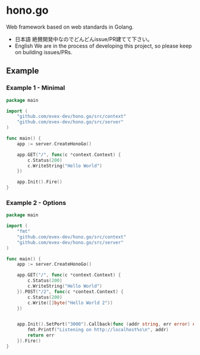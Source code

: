 # hono.go
Web framework based on web standards in Golang.

- 日本語
絶賛開発中なのでどんどんissue/PR建てて下さい。
- English
We are in the process of developing this project, so please keep on building issues/PRs.

## Example

### Example 1 - Minimal

```go
package main

import (
	"github.com/evex-dev/hono.go/src/context"
	"github.com/evex-dev/hono.go/src/server"
)

func main() {
	app := server.CreateHonoGo()

	app.GET("/", func(c *context.Context) {
		c.Status(200)
		c.WriteString("Hello World")
	})

	app.Init().Fire()
}
```

### Example 2 - Options

```go
package main

import (
	"fmt"
	"github.com/evex-dev/hono.go/src/context"
	"github.com/evex-dev/hono.go/src/server"
)

func main() {
	app := server.CreateHonoGo()

	app.GET("/", func(c *context.Context) {
		c.Status(200)
		c.WriteString("Hello World")
	}).POST("/2", func(c *context.Context) {
		c.Status(200)
		c.Write([]byte("Hello World 2"))
	})


	app.Init().SetPort("3000").Callback(func (addr string, err error) error {
		fmt.Printf("Listening on http://localhost%s\n", addr)
		return err
	}).Fire()
}
```
